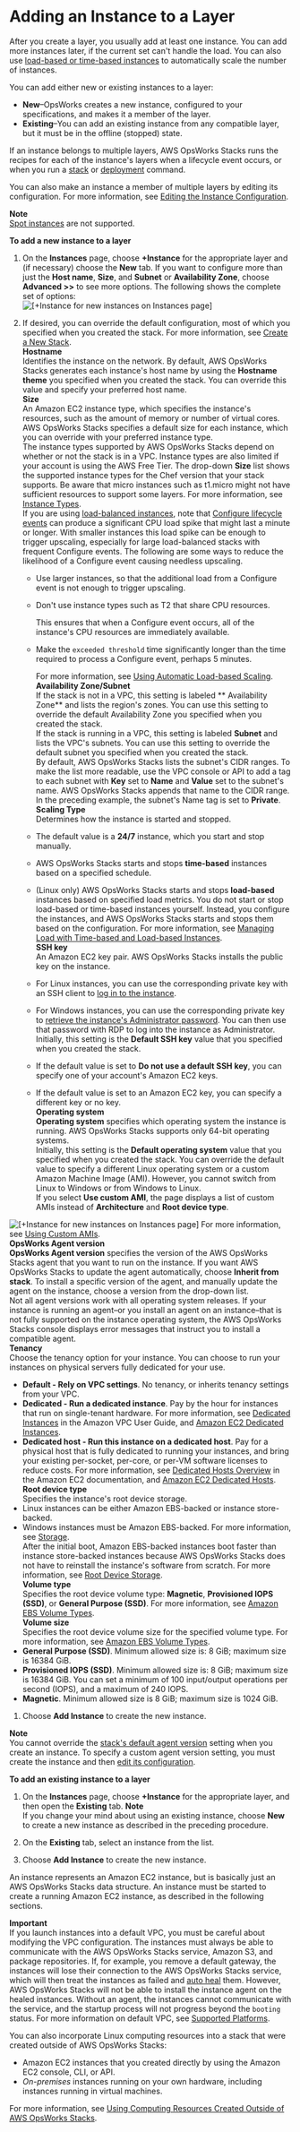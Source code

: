 # Adding an Instance to a Layer<a name="workinginstances-add"></a>

After you create a layer, you usually add at least one instance\. You can add more instances later, if the current set can't handle the load\. You can also use [load\-based or time\-based instances](workinginstances-autoscaling.md) to automatically scale the number of instances\.

You can add either new or existing instances to a layer:
+ **New**–OpsWorks creates a new instance, configured to your specifications, and makes it a member of the layer\.
+ **Existing**–You can add an existing instance from any compatible layer, but it must be in the offline \(stopped\) state\.

If an instance belongs to multiple layers, AWS OpsWorks Stacks runs the recipes for each of the instance's layers when a lifecycle event occurs, or when you run a [stack](workingstacks-commands.md) or [deployment](workingapps-deploying.md) command\.

You can also make an instance a member of multiple layers by editing its configuration\. For more information, see [Editing the Instance Configuration](workinginstances-properties.md)\.

**Note**  
[Spot instances](http://docs.aws.amazon.com/AWSEC2/latest/UserGuide/how-spot-instances-work.html) are not supported\.

**To add a new instance to a layer**

1. On the **Instances** page, choose **\+Instance** for the appropriate layer and \(if necessary\) choose the **New** tab\. If you want to configure more than just the **Host name**, **Size**, and **Subnet** or **Availability Zone**, choose **Advanced >>** to see more options\. The following shows the complete set of options:  
![\[+Instance for new instances on Instances page\]](http://docs.aws.amazon.com/opsworks/latest/userguide/images/add_instance.png)

1. If desired, you can override the default configuration, most of which you specified when you created the stack\. For more information, see [Create a New Stack](workingstacks-creating.md)\.  
**Hostname**  
Identifies the instance on the network\. By default, AWS OpsWorks Stacks generates each instance's host name by using the **Hostname theme** you specified when you created the stack\. You can override this value and specify your preferred host name\.  
**Size**  
An Amazon EC2 instance type, which specifies the instance's resources, such as the amount of memory or number of virtual cores\. AWS OpsWorks Stacks specifies a default size for each instance, which you can override with your preferred instance type\.   
The instance types supported by AWS OpsWorks Stacks depend on whether or not the stack is in a VPC\. Instance types are also limited if your account is using the AWS Free Tier\. The drop\-down **Size** list shows the supported instance types for the Chef version that your stack supports\. Be aware that micro instances such as t1\.micro might not have sufficient resources to support some layers\. For more information, see [Instance Types](http://docs.aws.amazon.com/AWSEC2/latest/UserGuide/instance-types.html)\.   
If you are using [load\-balanced instances](workinginstances-autoscaling-loadbased.md), note that [Configure lifecycle events](workingcookbook-events.md) can produce a significant CPU load spike that might last a minute or longer\. With smaller instances this load spike can be enough to trigger upscaling, especially for large load\-balanced stacks with frequent Configure events\. The following are some ways to reduce the likelihood of a Configure event causing needless upscaling\.  
   + Use larger instances, so that the additional load from a Configure event is not enough to trigger upscaling\.
   + Don't use instance types such as T2 that share CPU resources\. 

     This ensures that when a Configure event occurs, all of the instance's CPU resources are immediately available\.
   + Make the `exceeded threshold` time significantly longer than the time required to process a Configure event, perhaps 5 minutes\.

     For more information, see [Using Automatic Load\-based Scaling](workinginstances-autoscaling-loadbased.md)\.  
**Availability Zone/Subnet**  
If the stack is not in a VPC, this setting is labeled ** Availability Zone** and lists the region's zones\. You can use this setting to override the default Availability Zone you specified when you created the stack\.  
If the stack is running in a VPC, this setting is labeled **Subnet** and lists the VPC's subnets\. You can use this setting to override the default subnet you specified when you created the stack\.  
By default, AWS OpsWorks Stacks lists the subnet's CIDR ranges\. To make the list more readable, use the VPC console or API to add a tag to each subnet with **Key** set to **Name** and **Value** set to the subnet's name\. AWS OpsWorks Stacks appends that name to the CIDR range\. In the preceding example, the subnet's Name tag is set to **Private**\.  
**Scaling Type**  
Determines how the instance is started and stopped\.   
   + The default value is a **24/7** instance, which you start and stop manually\.
   + AWS OpsWorks Stacks starts and stops **time\-based** instances based on a specified schedule\.
   + \(Linux only\) AWS OpsWorks Stacks starts and stops **load\-based** instances based on specified load metrics\.
You do not start or stop load\-based or time\-based instances yourself\. Instead, you configure the instances, and AWS OpsWorks Stacks starts and stops them based on the configuration\. For more information, see [Managing Load with Time\-based and Load\-based Instances](workinginstances-autoscaling.md)\.  
**SSH key**  
An Amazon EC2 key pair\. AWS OpsWorks Stacks installs the public key on the instance\.  
   + For Linux instances, you can use the corresponding private key with an SSH client to [log in to the instance](workinginstances-ssh.md)\. 
   + For Windows instances, you can use the corresponding private key to [retrieve the instance's Administrator password](workinginstances-rdp.md#workinginstances-rdp-admin)\. You can then use that password with RDP to log into the instance as Administrator\.
Initially, this setting is the **Default SSH key** value that you specified when you created the stack\.  
   + If the default value is set to **Do not use a default SSH key**, you can specify one of your account's Amazon EC2 keys\.
   + If the default value is set to an Amazon EC2 key, you can specify a different key or no key\.  
**Operating system**  
**Operating system** specifies which operating system the instance is running\. AWS OpsWorks Stacks supports only 64\-bit operating systems\.  
 Initially, this setting is the **Default operating system** value that you specified when you created the stack\. You can override the default value to specify a different Linux operating system or a custom Amazon Machine Image \(AMI\)\. However, you cannot switch from Linux to Windows or from Windows to Linux\.  
If you select **Use custom AMI**, the page displays a list of custom AMIs instead of **Architecture** and **Root device type**\.  

![\[+Instance for new instances on Instances page\]](http://docs.aws.amazon.com/opsworks/latest/userguide/images/add_instance_ami.png)
For more information, see [Using Custom AMIs](workinginstances-custom-ami.md)\.  
**OpsWorks Agent version**  
**OpsWorks Agent version** specifies the version of the AWS OpsWorks Stacks agent that you want to run on the instance\. If you want AWS OpsWorks Stacks to update the agent automatically, choose **Inherit from stack**\. To install a specific version of the agent, and manually update the agent on the instance, choose a version from the drop\-down list\.  
Not all agent versions work with all operating system releases\. If your instance is running an agent–or you install an agent on an instance–that is not fully supported on the instance operating system, the AWS OpsWorks Stacks console displays error messages that instruct you to install a compatible agent\.  
**Tenancy**  
Choose the tenancy option for your instance\. You can choose to run your instances on physical servers fully dedicated for your use\.  
   + **Default \- Rely on VPC settings**\. No tenancy, or inherits tenancy settings from your VPC\.
   + **Dedicated \- Run a dedicated instance**\. Pay by the hour for instances that run on single\-tenant hardware\. For more information, see [Dedicated Instances](http://docs.aws.amazon.com/AmazonVPC/latest/UserGuide/dedicated-instance.html) in the Amazon VPC User Guide, and [Amazon EC2 Dedicated Instances](https://aws.amazon.com/ec2/purchasing-options/dedicated-instances/)\.
   + **Dedicated host \- Run this instance on a dedicated host**\. Pay for a physical host that is fully dedicated to running your instances, and bring your existing per\-socket, per\-core, or per\-VM software licenses to reduce costs\. For more information, see [Dedicated Hosts Overview](https://aws.amazon.com/ec2/dedicated-hosts/) in the Amazon EC2 documentation, and [Amazon EC2 Dedicated Hosts](https://aws.amazon.com/ec2/dedicated-hosts/)\.  
**Root device type**  
Specifies the instance's root device storage\.  
   + Linux instances can be either Amazon EBS\-backed or instance store\-backed\.
   + Windows instances must be Amazon EBS\-backed\.
For more information, see [Storage](http://docs.aws.amazon.com/AWSEC2/latest/UserGuide/Storage.html)\.  
After the initial boot, Amazon EBS\-backed instances boot faster than instance store\-backed instances because AWS OpsWorks Stacks does not have to reinstall the instance's software from scratch\. For more information, see [Root Device Storage](best-practices-storage.md)\.  
**Volume type**  
Specifies the root device volume type: **Magnetic**, **Provisioned IOPS \(SSD\)**, or **General Purpose \(SSD\)**\. For more information, see [Amazon EBS Volume Types](http://docs.aws.amazon.com/AWSEC2/latest/UserGuide/EBSVolumeTypes.html)\.  
**Volume size**  
Specifies the root device volume size for the specified volume type\. For more information, see [Amazon EBS Volume Types](http://docs.aws.amazon.com/AWSEC2/latest/UserGuide/EBSVolumeTypes.html)\.  
   + **General Purpose \(SSD\)**\. Minimum allowed size is: 8 GiB; maximum size is 16384 GiB\.
   + **Provisioned IOPS \(SSD\)**\. Minimum allowed size is: 8 GiB; maximum size is 16384 GiB\. You can set a minimum of 100 input/output operations per second \(IOPS\), and a maximum of 240 IOPS\.
   + **Magnetic**\. Minimum allowed size is 8 GiB; maximum size is 1024 GiB\.

1. Choose **Add Instance** to create the new instance\.

**Note**  
You cannot override the [stack's default agent version](workingstacks-creating.md#workingstacks-creating-advanced-agent) setting when you create an instance\. To specify a custom agent version setting, you must create the instance and then [edit its configuration](workinginstances-properties.md)\.

**To add an existing instance to a layer**

1. On the **Instances** page, choose **\+Instance** for the appropriate layer, and then open the **Existing** tab\. 
**Note**  
If you change your mind about using an existing instance, choose **New** to create a new instance as described in the preceding procedure\.

1. On the **Existing** tab, select an instance from the list\.

1. Choose **Add Instance** to create the new instance\.

An instance represents an Amazon EC2 instance, but is basically just an AWS OpsWorks Stacks data structure\. An instance must be started to create a running Amazon EC2 instance, as described in the following sections\.

**Important**  
If you launch instances into a default VPC, you must be careful about modifying the VPC configuration\. The instances must always be able to communicate with the AWS OpsWorks Stacks service, Amazon S3, and package repositories\. If, for example, you remove a default gateway, the instances will lose their connection to the AWS OpsWorks Stacks service, which will then treat the instances as failed and [auto heal](workinginstances-autohealing.md) them\. However, AWS OpsWorks Stacks will not be able to install the instance agent on the healed instances\. Without an agent, the instances cannot communicate with the service, and the startup process will not progress beyond the `booting` status\. For more information on default VPC, see [Supported Platforms](http://docs.aws.amazon.com/AWSEC2/latest/UserGuide/ec2-supported-platforms.html)\.

You can also incorporate Linux computing resources into a stack that were created outside of AWS OpsWorks Stacks:
+ Amazon EC2 instances that you created directly by using the Amazon EC2 console, CLI, or API\.
+ *On\-premises* instances running on your own hardware, including instances running in virtual machines\.

For more information, see [Using Computing Resources Created Outside of AWS OpsWorks Stacks](registered-instances.md)\.